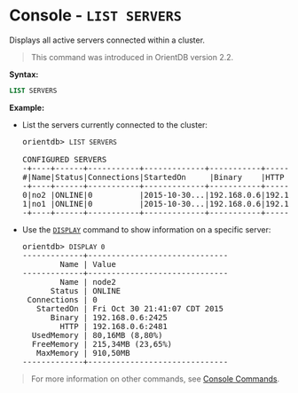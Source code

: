 <!-- proofread 2015-01-07 SAM -->

# Console - `LIST SERVERS`

Displays all active servers connected within a cluster.

>This command was introduced in OrientDB version 2.2.

**Syntax:**

```sql
LIST SERVERS
```
**Example:**

- List the servers currently connected to the cluster:

  <pre>
  orientdb> <code class="lang-sql userinput">LIST SERVERS</code>

  CONFIGURED SERVERS
  -+----+------+-----------+-------------+-----------+-----------+-----------+----------+---------
  #|Name|Status|Connections|StartedOn     |Binary    |HTTP       |UsedMemory |FreeMemory|MaxMemory
  -+----+------+-----------+-------------+-----------+-----------+-----------+----------+---------
  0|no2 |ONLINE|0          |2015-10-30...|192.168.0.6|192.168.0.6|80MB(8.80%)|215MB(23%)|910MB 
  1|no1 |ONLINE|0          |2015-10-30...|192.168.0.6|192.168.0.6|90MB(2.49%)|195MB(5%) |3.5GB   
  -+----+------+-----------+-------------+-----------+-----------+-----------+----------+---------
  </pre>

- Use the [`DISPLAY`](Console-Command-Display-Record.md) command to show information on a specific server:

  <pre>
  orientdb> <code class="lang-sql userinput">DISPLAY 0</code>
  -------------+------------------------------
          Name | Value                        
  -------------+------------------------------
          Name | node2
        Status | ONLINE
   Connections | 0
     StartedOn | Fri Oct 30 21:41:07 CDT 2015
        Binary | 192.168.0.6:2425 
          HTTP | 192.168.0.6:2481
    UsedMemory | 80,16MB (8,80%)
    FreeMemory | 215,34MB (23,65%)
     MaxMemory | 910,50MB
  -------------+------------------------------
  </pre>

>For more information on other commands, see [Console Commands](Console-Commands.md).
